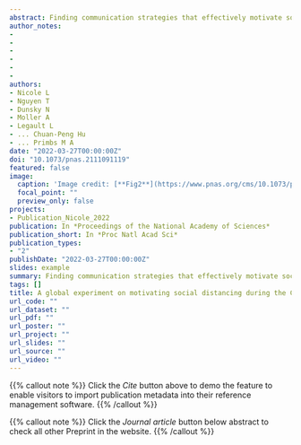 ```yaml
---
abstract: Finding communication strategies that effectively motivate social distancing continues to be a global public health priority during the COVID-19 pandemic.This cross-country, preregistered experiment (n = 25,718 from 89 countries) tested hypotheses concerning generalizable positive and negative outcomes of social distancing messages that promoted personal agency and reflective choices (i.e., an autonomy-supportive message) or were restrictive and shaming (i.e., a controlling message) compared with no message at all. Results partially supported experimental hypotheses in that the controlling message increased controlled motivation (a poorly internalized form of motivation relying on shame, guilt, and fear of social consequences) relative to no message. On the other hand, the autonomy-supportive message lowered feelings of defiance compared with the controlling message, but the controlling message did not differ from receiving no message at all. Unexpectedly, messages did not influence autonomous motivation (a highly internalized form of motivation relying on one’s core values) or behavioral intentions. Results supported hypothesized associations between people’s existing autonomous and controlled motivations and self-reported behavioral intentions to engage in social distancing. Controlled motivation was associated with more defiance and less long-term behavioral intention to engage in social distancing, whereas autonomous motivation was associated with less defiance and more short- and long-term intentions to social distance. Overall, this work highlights the potential harm of using shaming and pressuring language in public health communication, with implications for the current and future global health challenges.
author_notes:
- 
- 
- 
- 
- 
- 
authors:
- Nicole L
- Nguyen T
- Dunsky N
- Moller A
- Legault L
- ... Chuan-Peng Hu
- ... Primbs M A
date: "2022-03-27T00:00:00Z"
doi: "10.1073/pnas.2111091119"
featured: false
image:
  caption: 'Image credit: [**Fig2**](https://www.pnas.org/cms/10.1073/pnas.2111091119/asset/3c23bc24-46d2-4378-87c1-03e645149976/assets/images/large/pnas.2111091119fig02.jpg)'
  focal_point: ""
  preview_only: false
projects:
- Publication_Nicole_2022
publication: In *Proceedings of the National Academy of Sciences*
publication_short: In *Proc Natl Acad Sci*
publication_types: 
- "2"
publishDate: "2022-03-27T00:00:00Z"
slides: example
summary: Finding communication strategies that effectively motivate social distancing continues to be a global public health priority during the COVID-19 pandemic.
tags: []
title: A global experiment on motivating social distancing during the COVID-19 pandemic
url_code: ""
url_dataset: ""
url_pdf: ""
url_poster: ""
url_project: ""
url_slides: ""
url_source: ""
url_video: ""
---
```


{{% callout note %}}
Click the _Cite_ button above to demo the feature to enable visitors to import publication metadata into their reference management software.
{{% /callout %}}

{{% callout note %}}
Click the _Journal article_ button below abstract to check all other Preprint in the website.
{{% /callout %}}
